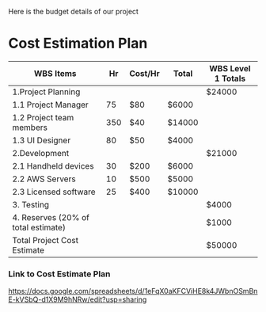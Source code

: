 Here is the budget details of our project


# Cost Estimation Plan

| WBS Items | Hr | Cost/Hr | Total | WBS Level 1 Totals |
|-----|------|-------|--------|---------|
|1.Project Planning | | | | $24000 |
|     1.1 Project Manager | 75 | $80 | $6000 | |
|     1.2 Project team members | 350 | $40 | $14000 | |
|     1.3 UI Designer | 80 | $50 | $4000 | |
|2.Development | | | | $21000 |
|     2.1 Handheld devices | 30 | $200 | $6000 | |
|   	 2.2 AWS Servers | 10 | $500 | $5000 | |
|    2.3 Licensed software | 25 | $400 | $10000 | |
|3. Testing | | | | $4000 |
|4. Reserves (20% of total estimate) | | | | $1000 |
|Total Project Cost Estimate | | | | $50000 |




### Link to Cost Estimate Plan
https://docs.google.com/spreadsheets/d/1eFqX0aKFCViHE8k4JWbnOSmBnE-kVSbQ-d1X9M9hNRw/edit?usp=sharing
